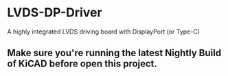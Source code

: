 # LVDS-DP-Driver
A highly integrated LVDS driving board with DisplayPort (or Type-C)

## Make sure you're running the latest Nightly Build of KiCAD before open this project.


